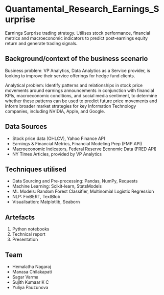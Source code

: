 # Quantamental_Research_Earnings_Surprise

Earnings Surprise trading strategy. Utilises stock performance, financial metrics and macroeconomic indicators to predict post-earnings equity return and generate trading signals.

## Background/context of the business scenario

Business problem: VP Analytics, Data Analytics as a Service provider, is looking to improve their service offerings for hedge fund clients. 

Analytical problem: Identify patterns and relationships in stock price movements around earnings announcements in conjunction with financial KPIs, macroeconomic conditions, and social media sentiment, to determine whether these patterns can be used to predict future price movements and inform broader market strategies for key Information Technology companies, including NVIDIA, Apple, and Google.

## Data Sources

- Stock price data (OHLCV), Yahoo Finance API
- Earnings & Financial Metrics, Financial Modeling Prep (FMP API)
- Macroeconomic Indicators, Federal Reserve Economic Data (FRED API)
- NY Times Articles, provided by VP Analytics

## Techniques utilised

- Data Sourcing and Pre-processing: Pandas, NumPy, Requests
- Machine Learning: Scikit-learn, StatsModels
- ML Models: Random Forest Classifier, Multinomial Logistic Regression
- NLP: FinBERT, TextBlob
- Visualisation: Matplotlib, Seaborn

## Artefacts

1) Python notebooks
2) Technical report
3) Presentation

## Team

- Hemalatha Nagaraj
- Manasa Chilakapati
- Sagar Varma
- Sujith Kumaar K C
- Yuliya Pauzunova
